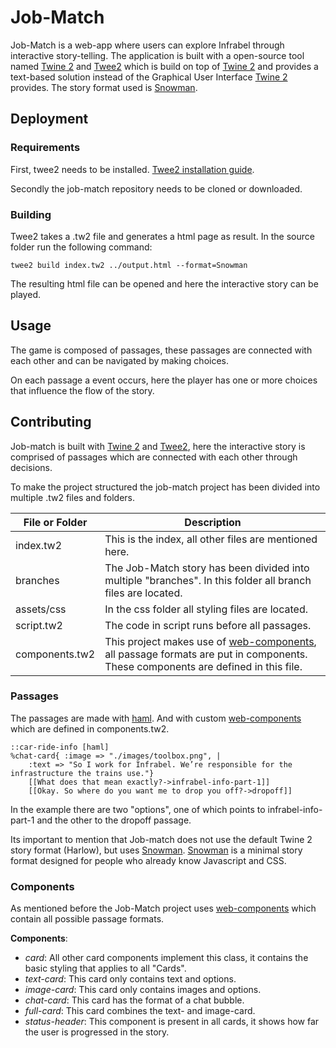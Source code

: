 # Job-Match
Job-Match is a web-app where users can explore Infrabel through interactive story-telling.
The application is built with a open-source tool named [Twine 2](https://twinery.org/) and [Twee2](https://dan-q.github.io/twee2/) which is build on top of [Twine 2](https://twinery.org/) and provides a text-based solution instead of the Graphical User Interface [Twine 2](https://twinery.org/) provides. The story format used is [Snowman](https://github.com/videlais/snowman).


## Deployment
### Requirements
First, twee2 needs to be installed. [Twee2 installation guide](https://dan-q.github.io/twee2/install.html).

Secondly the job-match repository needs to be cloned or downloaded.

### Building
Twee2 takes a .tw2 file and generates a html page as result. In the source folder run the following command:

``
twee2 build index.tw2 ../output.html --format=Snowman
``

The resulting html file can be opened and here the interactive story can be played.

## Usage
The game is composed of passages, these passages are connected with each other and can be navigated by making choices.

On each passage a event occurs, here the player has one or more choices that influence the flow of the story.


## Contributing
Job-match is built with [Twine 2](https://twinery.org/) and [Twee2](https://dan-q.github.io/twee2/), here the interactive story is comprised of passages which are connected with each other through decisions.

To make the project structured the job-match project has been divided into multiple .tw2 files and folders.

| File or Folder | Description                                                                                                                          |
|----------------|--------------------------------------------------------------------------------------------------------------------------------------|
| index.tw2      | This is the index, all other files are mentioned here.                                                                               |
| branches       | The Job-Match story has been divided into multiple "branches". In this folder all branch files are located.                          |
| assets/css     | In the css folder all styling files are located.                                                                                     |
| script.tw2     | The code in script runs before all passages.                                                                                         |
| components.tw2 | This project makes use of [web-components](https://developer.mozilla.org/en-US/docs/Web/Web_Components), all passage formats are put in components. These components are defined in this file.      |

### Passages
The passages are made with [haml](https://haml.info/). And with custom [web-components](https://developer.mozilla.org/en-US/docs/Web/Web_Components) which are defined in components.tw2.
```haml
::car-ride-info [haml]
%chat-card{ :image => "./images/toolbox.png", |
    :text => "So I work for Infrabel. We’re responsible for the infrastructure the trains use."}
    [[What does that mean exactly?->infrabel-info-part-1]]
    [[Okay. So where do you want me to drop you off?->dropoff]]
```
In the example there are two "options", one of which points to infrabel-info-part-1 and the other to the dropoff passage.

Its important to mention that Job-match does not use the default Twine 2 story format (Harlow), but uses [Snowman](https://github.com/videlais/snowman). [Snowman](https://github.com/videlais/snowman) is a minimal story format designed for people who already know Javascript and CSS.

### Components
As mentioned before the Job-Match project uses [web-components](https://developer.mozilla.org/en-US/docs/Web/Web_Components) which contain all possible passage formats.

**Components**:
* *card*: All other card components implement this class, it contains the basic styling that applies to all "Cards".
* *text-card*: This card only contains text and options.
* *image-card*: This card only contains images and options.
* *chat-card*: This card has the format of a chat bubble.
* *full-card*: This card combines the text- and image-card.
* *status-header*: This component is present in all cards, it shows how far the user is progressed in the story.

